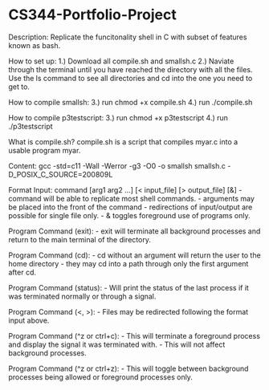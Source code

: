 # CS344-Portfolio-Project

Description:
    Replicate the funcitonality shell in C with subset of features known as bash.

How to set up:
	1.) Download all compile.sh and smallsh.c
	2.) Naviate through the terminal until you have reached the directory with all the files. 
	Use the ls command to see all directories and cd into the one you need to get to.

How to compile smallsh:
	3.) run chmod +x compile.sh
	4.) run ./compile.sh

How to compile p3testscript:
	3.) run chmod +x p3testscript
	4.) run ./p3testscript

What is compile.sh?
	compile.sh is a script that compiles myar.c into a usable program myar.

Content: 
	gcc -std=c11 -Wall -Werror -g3 -O0 -o smallsh smallsh.c -D_POSIX_C_SOURCE=200809L

Format Input:
    command [arg1 arg2 ...] [< input_file] [> output_file] [&]
    - command will be able to replicate most shell commands.
    - arguments may be placed into the front of the command
    - redirections of input/output are possible for single file only.
    - & toggles foreground use of programs only.
    
Program Command (exit):
    - exit will terminate all background processes and return to the main terminal of the directory.

Program Command (cd):
    - cd without an argument will return the user to the home directory
    - they may cd into a path through only the first argument after cd.

Program Command (status):
    - Will print the status of the last process if it was terminated normally or through a signal.

Program Command (<, >):
    - Files may be redirected following the format input above.

Program Command (^z or ctrl+c):
    - This will terminate a foreground process and display the signal it was terminated with.
    - This will not affect background processes.

Program Command (^z or ctrl+z):
    - This will toggle between background processes being allowed or foreground processes only.
